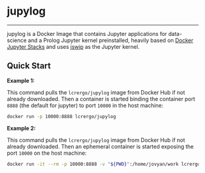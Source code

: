 # jupylog
---------
jupylog is a Docker Image that contains Jupyter applications for data-science
and a Prolog Jupyter kernel preinstalled, heavily based on 
[Docker Jupyter Stacks](https://github.com/jupyter/docker-stacks) and uses 
[jswip](https://github.com/targodan/jupyter-swi-prolog) as the Jupyter kernel.

## Quick Start

**Example 1:**

This command pulls the `lcrergo/jupylog` image from Docker Hub if not already
downloaded. Then a container is started binding the container port `8888` (the
default for jupyter) to port `10000` in the host machine:
```bash
docker run -p 10000:8888 lcrergo/jupylog
```

**Example 2:**

This command pulls the `lcrergo/jupylog` image from Docker Hub if not already
downloaded. Then an ephemeral container is started exposing the port `10000` on
the host machine:
```bash
docker run -it --rm -p 10000:8888 -v "${PWD}":/home/jovyan/work lcrergo/jupylog
```
